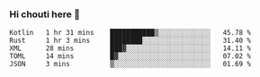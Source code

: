 ### Hi chouti here 👋


<!--START_SECTION:waka-->

```text
Kotlin   1 hr 31 mins    ███████████▒░░░░░░░░░░░░░   45.78 %
Rust     1 hr 3 mins     ████████░░░░░░░░░░░░░░░░░   31.40 %
XML      28 mins         ███▓░░░░░░░░░░░░░░░░░░░░░   14.11 %
TOML     14 mins         █▓░░░░░░░░░░░░░░░░░░░░░░░   07.02 %
JSON     3 mins          ▒░░░░░░░░░░░░░░░░░░░░░░░░   01.69 %
```

<!--END_SECTION:waka-->

<!--
**l0nl1f3/l0nl1f3** is a ✨ _special_ ✨ repository because its `README.md` (this file) appears on your GitHub profile.

Here are some ideas to get you started:

- 🔭 I’m currently working on ...
- 🌱 I’m currently learning ...
- 👯 I’m looking to collaborate on ...
- 🤔 I’m looking for help with ...
- 💬 Ask me about ...
- 📫 How to reach me: ...
- 😄 Pronouns: ...
- ⚡ Fun fact: ...
-->
